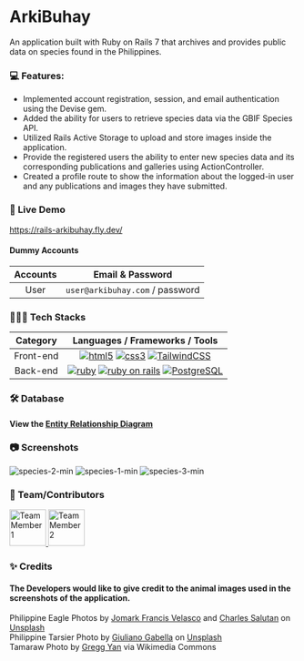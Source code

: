 # ArkiBuhay
An application built with Ruby on Rails 7 that archives and provides public data on species found in the Philippines.

### 💻 Features:
* Implemented account registration, session, and email authentication using the Devise gem.
* Added the ability for users to retrieve species data via the GBIF Species API.
* Utilized Rails Active Storage to upload and store images inside the application.
* Provide the registered users the ability to enter new species data and its corresponding publications and galleries using ActionController.
* Created a profile route to show the information about the logged-in user and any publications and images they have submitted.


### 🚀 Live Demo
https://rails-arkibuhay.fly.dev/

#### Dummy Accounts
Accounts    | Email & Password
:---------: | :-------------------------------:
User        | `user@arkibuhay.com` / password

### 👨🏽‍💻 Tech Stacks

Category    | Languages / Frameworks / Tools
:---------: | :-------------------------------:
Front-end   | [![html5](https://upload.wikimedia.org/wikipedia/commons/thumb/3/38/HTML5_Badge.svg/64px-HTML5_Badge.svg.png)][1] [![css3](https://upload.wikimedia.org/wikipedia/commons/thumb/6/62/CSS3_logo.svg/64px-CSS3_logo.svg.png)][2] [![TailwindCSS](https://upload.wikimedia.org/wikipedia/commons/thumb/d/d5/Tailwind_CSS_Logo.svg/64px-Tailwind_CSS_Logo.svg.png)][6] 
Back-end    | [![ruby](https://upload.wikimedia.org/wikipedia/commons/thumb/7/73/Ruby_logo.svg/64px-Ruby_logo.svg.png)][3] [![ruby on rails](https://upload.wikimedia.org/wikipedia/commons/thumb/6/62/Ruby_On_Rails_Logo.svg/170px-Ruby_On_Rails_Logo.svg.png)][4] [![PostgreSQL](https://upload.wikimedia.org/wikipedia/commons/thumb/2/29/Postgresql_elephant.svg/64px-Postgresql_elephant.svg.png)][5]

### 🛠 Database
#### View the [Entity Relationship Diagram](https://github.com/luhluh-17/species-app/blob/main/erd/species_erd.png)

### 📷 Screenshots
![species-2-min](https://user-images.githubusercontent.com/33846123/204165723-80b8001e-7c40-4f7e-9dba-ef96ebc8f351.png)
![species-1-min](https://user-images.githubusercontent.com/33846123/204165719-faf2d6f1-22b6-4ee3-a09c-59c621907aff.png)
![species-3-min](https://user-images.githubusercontent.com/33846123/204165728-a8752f1a-c689-4ee1-9b4a-7c4c57beaf64.png)

### 👥 Team/Contributors
<a href="https://github.com/luhluh-17">
  <img src="https://avatars.githubusercontent.com/u/33846123?v=4" alt="Team Member 1" style="height: 64px; width:64px"/>
</a>
<a href="https://github.com/dvdlvll">
  <img src="https://avatars.githubusercontent.com/u/102253510?v=4" alt="Team Member 2" style="height: 64px; width:64px"/>
</a>

### ✨ Credits
#### The Developers would like to give credit to the animal images used in the screenshots of the application.
Philippine Eagle Photos by [Jomark Francis Velasco][7] and [Charles Salutan][8] on [Unsplash][9]  
Philippine Tarsier Photo by [Giuliano Gabella][10] on [Unsplash][11]  
Tamaraw Photo by [Gregg Yan][12] via Wikimedia Commons

<!-- Links -->
[1]: https://developer.mozilla.org/en-US/docs/Glossary/HTML5
[2]: https://developer.mozilla.org/en-US/docs/Web/CSS
[3]: https://www.ruby-lang.org/en/
[4]: https://rubyonrails.org/
[5]: https://www.postgresql.org/
[6]: https://tailwindcss.com/
[7]: https://unsplash.com/@jomfrancis11
[8]: https://unsplash.com/@sarls
[9]: https://unsplash.com/s/photos/philippine-eagle
[10]: https://unsplash.com/@ggabella91
[11]: https://unsplash.com/s/photos/philippine-tarsier
[12]: https://commons.wikimedia.org/wiki/File:Bubalus_mindorensis_by_Gregg_Yan_01.jpg

